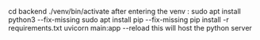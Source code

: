 cd backend
./venv/bin/activate
after entering the venv :
sudo apt install python3 --fix-missing
sudo apt install pip --fix-missing
pip install -r requirements.txt
uvicorn main:app --reload
this will host the python server

